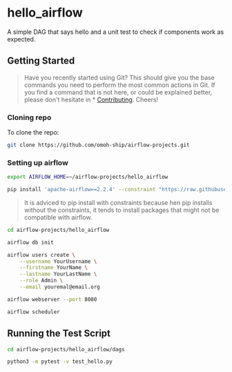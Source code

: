 # hello_airflow 

A simple DAG that says hello and a unit test to check if components work as expected.


## Getting Started

> Have you recently started using Git? This should give you the base commands you need to perform the most common actions in Git. If you find a command that is not here, or could be explained better, please don't hesitate in * [Contributing](#contributing). Cheers!

### Cloning repo

To clone the repo:

```bash
git clone https://github.com/omoh-ship/airflow-projects.git
```


### Setting up airflow

```bash
export AIRFLOW_HOME=~/airflow-projects/hello_airflow

pip install 'apache-airflow==2.2.4' --constraint "https://raw.githubusercontent.com/apache/airflow/constraints-2.2.4/constraints-3.7.txt"
```

> It is adviced to pip install with constraints because hen pip installs without the constraints, it tends to install packages that might
not be compatible with airflow.

```bash
cd airflow-projects/hello_airflow

airflow db init

airflow users create \
    --username YourUsername \
    --firstname YourName \
    --lastname YourLastName \
    --role Admin \
    --email youremal@email.org

airflow webserver --port 8080

airflow scheduler
```


## Running the Test Script

```bash
cd airflow-projects/hello_airflow/dags

python3 -m pytest -v test_hello.py
```
